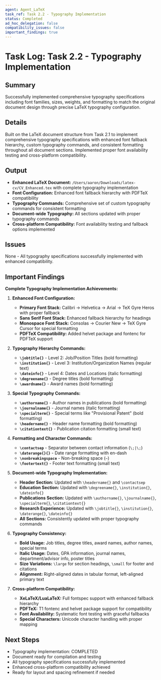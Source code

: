 ```yaml
---
agent: Agent_LaTeX
task_ref: Task 2.2 - Typography Implementation
status: Completed
ad_hoc_delegation: false
compatibility_issues: false
important_findings: true
---
```


# Task Log: Task 2.2 - Typography Implementation

## Summary
Successfully implemented comprehensive typography specifications including font families, sizes, weights, and formatting to match the original document design through precise LaTeX typography configuration.

## Details
Built on the LaTeX document structure from Task 2.1 to implement comprehensive typography specifications with enhanced font fallback hierarchy, custom typography commands, and consistent formatting throughout all document sections. Implemented proper font availability testing and cross-platform compatibility.

## Output
- **Enhanced LaTeX Document:** `/Users/aaron/Downloads/latex-cv/CV_Enhanced.tex` with complete typography implementation
- **Font Configuration:** Enhanced font fallback hierarchy with PDFTeX compatibility
- **Typography Commands:** Comprehensive set of custom typography commands for consistent formatting
- **Document-wide Typography:** All sections updated with proper typography commands
- **Cross-platform Compatibility:** Font availability testing and fallback options implemented

## Issues
None - All typography specifications successfully implemented with enhanced compatibility.

## Important Findings
**Complete Typography Implementation Achievements:**

1. **Enhanced Font Configuration:**
   - **Primary Font Stack:** Calibri → Helvetica → Arial → TeX Gyre Heros with proper fallback
   - **Sans Serif Font Stack:** Enhanced fallback hierarchy for headings
   - **Monospace Font Stack:** Consolas → Courier New → TeX Gyre Cursor for special formatting
   - **PDFTeX Compatibility:** Added helvet package and fontenc for PDFTeX support

2. **Typography Hierarchy Commands:**
   - **`\jobtitle{}`** - Level 2: Job/Position Titles (bold formatting)
   - **`\institution{}`** - Level 3: Institution/Organization Names (regular text)
   - **`\dateinfo{}`** - Level 4: Dates and Locations (italic formatting)
   - **`\degreename{}`** - Degree titles (bold formatting)
   - **`\awardname{}`** - Award names (bold formatting)

3. **Special Typography Commands:**
   - **`\authorname{}`** - Author names in publications (bold formatting)
   - **`\journalname{}`** - Journal names (italic formatting)
   - **`\specialterm{}`** - Special terms like "Provisional Patent" (bold formatting)
   - **`\headername{}`** - Header name formatting (bold formatting)
   - **`\citationtext{}`** - Publication citation formatting (small text)

4. **Formatting and Character Commands:**
   - **`\contactsep`** - Separator between contact information (`\;|\;`)
   - **`\daterange{}{}`** - Date range formatting with en-dash
   - **`\nonbreakingspace`** - Non-breaking space (`~`)
   - **`\footertext{}`** - Footer text formatting (small text)

5. **Document-wide Typography Implementation:**
   - **Header Section:** Updated with `\headername{}` and `\contactsep`
   - **Education Section:** Updated with `\degreename{}`, `\institution{}`, `\dateinfo{}`
   - **Publications Section:** Updated with `\authorname{}`, `\journalname{}`, `\specialterm{}`, `\citationtext{}`
   - **Research Experience:** Updated with `\jobtitle{}`, `\institution{}`, `\daterange{}`, `\dateinfo{}`
   - **All Sections:** Consistently updated with proper typography commands

6. **Typography Consistency:**
   - **Bold Usage:** Job titles, degree titles, award names, author names, special terms
   - **Italic Usage:** Dates, GPA information, journal names, department/advisor info, poster titles
   - **Size Variations:** `\large` for section headings, `\small` for footer and citations
   - **Alignment:** Right-aligned dates in tabular format, left-aligned primary text

7. **Cross-platform Compatibility:**
   - **XeLaTeX/LuaLaTeX:** Full fontspec support with enhanced fallback hierarchy
   - **PDFTeX:** T1 fontenc and helvet package support for compatibility
   - **Font Availability:** Systematic font testing with graceful fallbacks
   - **Special Characters:** Unicode character handling with proper mapping

## Next Steps
- Typography implementation: COMPLETED
- Document ready for compilation and testing
- All typography specifications successfully implemented
- Enhanced cross-platform compatibility achieved
- Ready for layout and spacing refinement if needed
